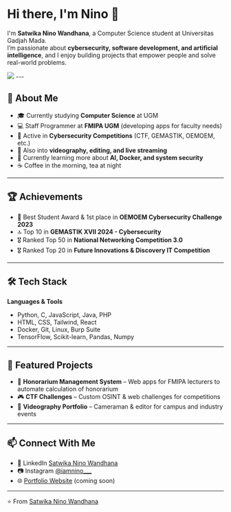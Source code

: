 # Hi there, I'm Nino 👋  

I'm **Satwika Nino Wandhana**, a Computer Science student at Universitas Gadjah Mada.  
I’m passionate about **cybersecurity, software development, and artificial intelligence**, and I enjoy building projects that empower people and solve real-world problems.  

<img src="https://github-readme-stats.vercel.app/api?username=Nino-123&&show_icons=true&title_color=ffffff&icon_color=bb2acf&text_color=daf7dc&bg_color=151515">
---

## 🚀 About Me
- 🎓 Currently studying **Computer Science** at UGM  
- 💻 Staff Programmer at **FMIPA UGM** (developing apps for faculty needs)  
- 🔐 Active in **Cybersecurity Competitions** (CTF, GEMASTIK, OEMOEM, etc.)  
- 📸 Also into **videography, editing, and live streaming**  
- 🌱 Currently learning more about **AI, Docker, and system security**  
- ☕ Coffee in the morning, tea at night  

---

## 🏆 Achievements
- 🥇 Best Student Award & 1st place in **OEMOEM Cybersecurity Challenge 2023**  
- 🔝 Top 10 in **GEMASTIK XVII 2024 - Cybersecurity**  
- 🎖️ Ranked Top 50 in **National Networking Competition 3.0**  
- 🎖️ Ranked Top 20 in **Future Innovations & Discovery IT Competition**  

---

## 🛠️ Tech Stack
**Languages & Tools**  
- Python, C, JavaScript, Java, PHP  
- HTML, CSS, Tailwind, React  
- Docker, Git, Linux, Burp Suite  
- TensorFlow, Scikit-learn, Pandas, Numpy  

---

## 📂 Featured Projects
- 🔧 **Honorarium Management System** – Web apps for FMIPA lecturers to automate calculation of honorarium  
- 🎮 **CTF Challenges** – Custom OSINT & web challenges for competitions  
- 🎥 **Videography Portfolio** – Cameraman & editor for campus and industry events  

---

## 📫 Connect With Me
- 💼 LinkedIn [Satwika Nino Wandhana](https://www.linkedin.com/in/satwikaninowandhana/)  
- 📷 Instagram [@iamnino___](https://www.instagram.com/iamnino___/)  
- 🌐 [Portfolio Website](https://) (coming soon)  

---

⭐️ From [Satwika Nino Wandhana](https://github.com/Nino-123)  

